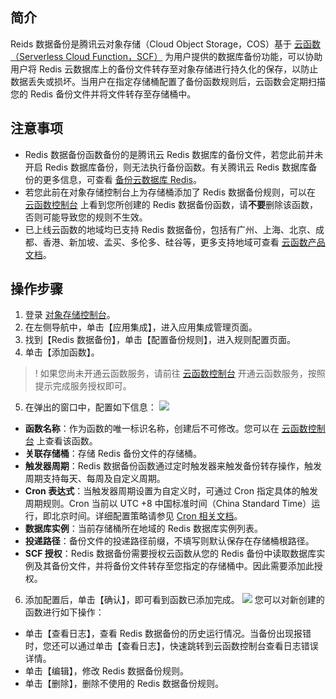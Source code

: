 ## 简介

Reids 数据备份是腾讯云对象存储（Cloud Object Storage，COS）基于 [云函数（Serverless Cloud Function，SCF）](https://cloud.tencent.com/document/product/583) 为用户提供的数据库备份功能，可以协助用户将 Redis 云数据库上的备份文件转存至对象存储进行持久化的保存，以防止数据丢失或损坏。当用户在指定存储桶配置了备份函数规则后，云函数会定期扫描您的 Redis 备份文件并将文件转存至存储桶中。

## 注意事项

- Redis 数据备份函数备份的是腾讯云 Redis 数据库的备份文件，若您此前并未开启 Redis 数据库备份，则无法执行备份函数。有关腾讯云 Redis 数据库备份的更多信息，可查看 [备份云数据库 Redis](https://cloud.tencent.com/document/product/239/30901)。
- 若您此前在对象存储控制台上为存储桶添加了 Redis 数据备份规则，可以在 [云函数控制台](https://console.cloud.tencent.com/scf/list?rid=1&ns=default) 上看到您所创建的 Redis 数据备份函数，请**不要**删除该函数，否则可能导致您的规则不生效。
- 已上线云函数的地域均已支持 Redis 数据备份，包括有广州、上海、北京、成都、香港、新加坡、孟买、多伦多、硅谷等，更多支持地域可查看 [云函数产品文档](https://cloud.tencent.com/document/product/583)。

## 操作步骤

1. 登录 [对象存储控制台](https://console.cloud.tencent.com/cos5)。
2. 在左侧导航中，单击【应用集成】，进入应用集成管理页面。
3. 找到【Redis 数据备份】，单击【配置备份规则】，进入规则配置页面。
4. 单击【添加函数】。
>! 如果您尚未开通云函数服务，请前往 [云函数控制台](https://console.cloud.tencent.com/scf) 开通云函数服务，按照提示完成服务授权即可。
>
5. 在弹出的窗口中，配置如下信息：
![](https://main.qcloudimg.com/raw/0cf850f5d3267b645f431520a19b0269.png)
 - **函数名称**：作为函数的唯一标识名称，创建后不可修改。您可以在 [云函数控制台](https://console.cloud.tencent.com/scf/list?rid=1&ns=default) 上查看该函数。
 - **关联存储桶**：存储 Redis 备份文件的存储桶。
 - **触发器周期**：Redis 数据备份函数通过定时触发器来触发备份转存操作，触发周期支持每天、每周及自定义周期。
 - **Cron 表达式**：当触发器周期设置为自定义时，可通过 Cron 指定具体的触发周期规则。Cron 当前以 UTC +8 中国标准时间（China Standard Time）运行，即北京时间。详细配置策略请参见 [Cron 相关文档](https://cloud.tencent.com/document/product/583/9708#cron-.E8.A1.A8.E8.BE.BE.E5.BC.8F)。
 - **数据库实例**：当前存储桶所在地域的 Redis 数据库实例列表。
 - **投递路径**：备份文件的投递路径前缀，不填写则默认保存在存储桶根路径。
 - **SCF 授权**：Redis 数据备份需要授权云函数从您的 Redis 备份中读取数据库实例及其备份文件，并将备份文件转存至您指定的存储桶中。因此需要添加此授权。
6. 添加配置后，单击【确认】，即可看到函数已添加完成。
![](https://main.qcloudimg.com/raw/c2deab75a8e3ab68ab0c6f20d5f24f8e.png)
您可以对新创建的函数进行如下操作：
 - 单击【查看日志】，查看 Redis 数据备份的历史运行情况。当备份出现报错时，您还可以通过单击【查看日志】，快速跳转到云函数控制台查看日志错误详情。
 - 单击【编辑】，修改 Redis 数据备份规则。
 - 单击【删除】，删除不使用的 Redis 数据备份规则。

